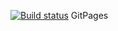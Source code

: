 [![Build status](https://ci.appveyor.com/api/projects/status/km95mjc5l6vixhio?svg=true)](https://ci.appveyor.com/project/madivira/ahj-yarn)
 GitPages 